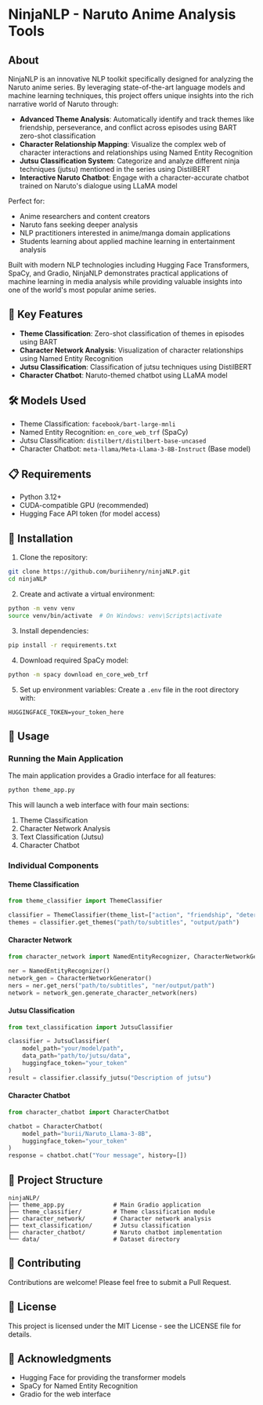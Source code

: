 # NinjaNLP - Naruto Anime Analysis Tools

## About

NinjaNLP is an innovative NLP toolkit specifically designed for analyzing the Naruto anime series. By leveraging state-of-the-art language models and machine learning techniques, this project offers unique insights into the rich narrative world of Naruto through:

- **Advanced Theme Analysis**: Automatically identify and track themes like friendship, perseverance, and conflict across episodes using BART zero-shot classification
- **Character Relationship Mapping**: Visualize the complex web of character interactions and relationships using Named Entity Recognition
- **Jutsu Classification System**: Categorize and analyze different ninja techniques (jutsu) mentioned in the series using DistilBERT
- **Interactive Naruto Chatbot**: Engage with a character-accurate chatbot trained on Naruto's dialogue using LLaMA model

Perfect for:
- Anime researchers and content creators
- Naruto fans seeking deeper analysis
- NLP practitioners interested in anime/manga domain applications
- Students learning about applied machine learning in entertainment analysis

Built with modern NLP technologies including Hugging Face Transformers, SpaCy, and Gradio, NinjaNLP demonstrates practical applications of machine learning in media analysis while providing valuable insights into one of the world's most popular anime series.

## 🚀 Key Features

- **Theme Classification**: Zero-shot classification of themes in episodes using BART
- **Character Network Analysis**: Visualization of character relationships using Named Entity Recognition
- **Jutsu Classification**: Classification of jutsu techniques using DistilBERT
- **Character Chatbot**: Naruto-themed chatbot using LLaMA model

## 🛠️ Models Used

- Theme Classification: `facebook/bart-large-mnli`
- Named Entity Recognition: `en_core_web_trf` (SpaCy)
- Jutsu Classification: `distilbert/distilbert-base-uncased`
- Character Chatbot: `meta-llama/Meta-Llama-3-8B-Instruct` (Base model)

## 📋 Requirements

- Python 3.12+
- CUDA-compatible GPU (recommended)
- Hugging Face API token (for model access)

## 🔧 Installation

1. Clone the repository:
```bash
git clone https://github.com/buriihenry/ninjaNLP.git
cd ninjaNLP
```

2. Create and activate a virtual environment:
```bash
python -m venv venv
source venv/bin/activate  # On Windows: venv\Scripts\activate
```

3. Install dependencies:
```bash
pip install -r requirements.txt
```

4. Download required SpaCy model:
```bash
python -m spacy download en_core_web_trf
```

5. Set up environment variables:
Create a `.env` file in the root directory with:
```
HUGGINGFACE_TOKEN=your_token_here
```

## 🚀 Usage

### Running the Main Application

The main application provides a Gradio interface for all features:

```bash
python theme_app.py
```

This will launch a web interface with four main sections:

1. Theme Classification
2. Character Network Analysis
3. Text Classification (Jutsu)
4. Character Chatbot

### Individual Components

#### Theme Classification
```python
from theme_classifier import ThemeClassifier

classifier = ThemeClassifier(theme_list=["action", "friendship", "determination"])
themes = classifier.get_themes("path/to/subtitles", "output/path")
```

#### Character Network
```python
from character_network import NamedEntityRecognizer, CharacterNetworkGenerator

ner = NamedEntityRecognizer()
network_gen = CharacterNetworkGenerator()
ners = ner.get_ners("path/to/subtitles", "ner/output/path")
network = network_gen.generate_character_network(ners)
```

#### Jutsu Classification
```python
from text_classification import JutsuClassifier

classifier = JutsuClassifier(
    model_path="your/model/path",
    data_path="path/to/jutsu/data",
    huggingface_token="your_token"
)
result = classifier.classify_jutsu("Description of jutsu")
```

#### Character Chatbot
```python
from character_chatbot import CharacterChatbot

chatbot = CharacterChatbot(
    model_path="burii/Naruto_Llama-3-8B",
    huggingface_token="your_token"
)
response = chatbot.chat("Your message", history=[])
```

## 📁 Project Structure

```
ninjaNLP/
├── theme_app.py              # Main Gradio application
├── theme_classifier/         # Theme classification module
├── character_network/        # Character network analysis
├── text_classification/      # Jutsu classification
├── character_chatbot/        # Naruto chatbot implementation
└── data/                     # Dataset directory
```

## 🤝 Contributing

Contributions are welcome! Please feel free to submit a Pull Request.

## 📄 License

This project is licensed under the MIT License - see the LICENSE file for details.

## 🙏 Acknowledgments

- Hugging Face for providing the transformer models
- SpaCy for Named Entity Recognition
- Gradio for the web interface
